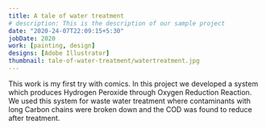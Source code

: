 ```yaml
---
title: A tale of water treatment
# description: This is the description of our sample project
date: "2020-24-07T22:09:15+5:30"
jobDate: 2020
work: [painting, design]
designs: [Adobe Illustrator]
thumbnail: tale-of-water-treatment/watertreatment.jpg
---
```


This work is my first try with comics. In this project we developed a system which produces Hydrogen Peroxide through Oxygen Reduction Reaction. We used this system for waste water treatment where contaminants with long Carbon chains were broken down and the COD was found to reduce after treatment. 